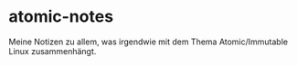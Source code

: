 # atomic-notes
Meine Notizen zu allem, was irgendwie mit dem Thema Atomic/Immutable Linux zusammenhängt.
